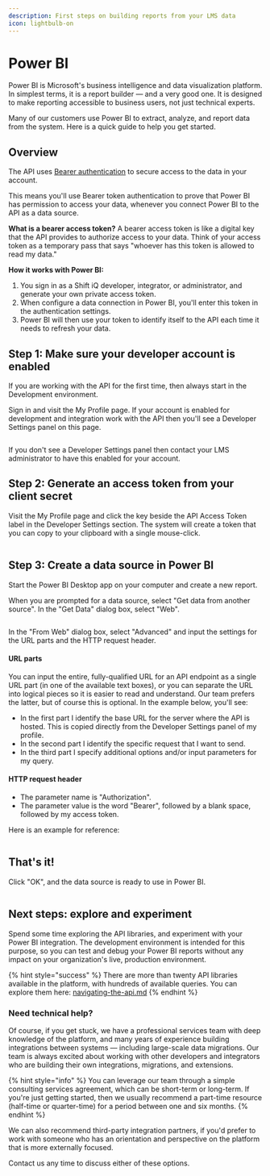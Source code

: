 ```yaml
---
description: First steps on building reports from your LMS data
icon: lightbulb-on
---
```


# Power BI

Power BI is Microsoft's business intelligence and data visualization platform. In simplest terms, it is a report builder — and a very good one. It is designed to make reporting accessible to business users, not just technical experts.

Many of our customers use Power BI to extract, analyze, and report data from the system. Here is a quick guide to help you get started.

## Overview

The API uses [Bearer authentication](https://swagger.io/docs/specification/v3_0/authentication/bearer-authentication/) to secure access to the data in your account.

This means you'll use Bearer token authentication to prove that Power BI has permission to access your data, whenever you connect Power BI to the API as a data source.

**What is a bearer access token?** A bearer access token is like a digital key that the API provides to authorize access to your data. Think of your access token as a temporary pass that says "whoever has this token is allowed to read my data."

**How it works with Power BI:**

1. You sign in as a Shift iQ developer, integrator, or administrator, and generate your own private access token.
2. When configure a data connection in Power BI, you'll enter this token in the authentication settings.
3. Power BI will then use your token to identify itself to the API each time it needs to refresh your data.

## Step 1: Make sure your developer account is enabled

If you are working with the API for the first time, then always start in the Development environment.&#x20;

Sign in and visit the My Profile page. If your account is enabled for development and integration work with the API then you'll see a Developer Settings panel on this page.

<figure><img src="../.gitbook/assets/power-bi-1 (1).png" alt=""><figcaption></figcaption></figure>

If you don't see a Developer Settings panel then contact your LMS administrator to have this enabled for your account.

## Step 2: Generate an access token from your client secret

Visit the My Profile page and click the key beside the API Access Token label in the Developer Settings section. The system will create a token that you can copy to your clipboard with a single mouse-click.

<figure><img src="../.gitbook/assets/power-bi-2.png" alt=""><figcaption></figcaption></figure>

## Step 3: Create a data source in Power BI

Start the Power BI Desktop app on your computer and create a new report.&#x20;

When you are prompted for a data source, select "Get data from another source". In the "Get Data" dialog box, select "Web".

<figure><img src="../.gitbook/assets/power-bi-3.png" alt=""><figcaption></figcaption></figure>

In the "From Web" dialog box, select "Advanced" and input the settings for the URL parts and the HTTP request header.

#### URL parts

You can input the entire, fully-qualified URL for an API endpoint as a single URL part (in one of the available text boxes), or you can separate the URL into logical pieces so it is easier to read and understand. Our team prefers the latter, but of course this is optional. In the example below, you'll see:

* In the first part I identify the base URL for the server where the API is hosted. This is copied directly from the Developer Settings panel of my profile.
* In the second part I identify the specific request that I want to send.
* In the third part I specify additional options and/or input parameters for my query.

#### HTTP request header

* The parameter name is "Authorization".
* The parameter value is the word "Bearer", followed by a blank space, followed by my access token.

Here is an example for reference:

<figure><img src="../.gitbook/assets/power-bi-4.png" alt=""><figcaption></figcaption></figure>

## That's it!

Click "OK", and the data source is ready to use in Power BI.

<figure><img src="../.gitbook/assets/power-bi-5.png" alt=""><figcaption></figcaption></figure>

## Next steps: explore and experiment

Spend some time exploring the API libraries, and experiment with your Power BI integration. The development environment is intended for this purpose, so you can test and debug your Power BI reports without any impact on your organization's live, production environment.

{% hint style="success" %}
There are more than twenty API libraries available in the platform, with hundreds of available queries. You can explore them here: [navigating-the-api.md](../api-v2/navigating-the-api.md "mention")
{% endhint %}

### Need technical help?

Of course, if you get stuck, we have a professional services team with deep knowledge of the platform, and many years of experience building integrations between systems — including large-scale data migrations. Our team is always excited about working with other developers and integrators who are building their own integrations, migrations, and extensions.&#x20;

{% hint style="info" %}
You can leverage our team through a simple consulting services agreement, which can be short-term or long-term. If you're just getting started, then we usually recommend a part-time resource (half-time or quarter-time) for a period between one and six months.
{% endhint %}

We can also recommend third-party integration partners, if you'd prefer to work with someone who has an orientation and perspective on the platform that is more externally focused.

Contact us any time to discuss either of these options.
